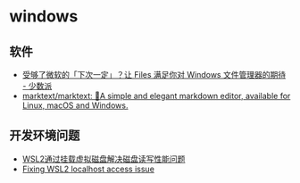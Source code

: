 windows
===


## 软件

- [受够了微软的「下次一定」？让 Files 满足你对 Windows 文件管理器的期待 - 少数派](https://sspai.com/post/70537)
- [marktext/marktext: 📝A simple and elegant markdown editor, available for Linux, macOS and Windows.](https://github.com/marktext/marktext)

## 开发环境问题
- [WSL2通过挂载虚拟磁盘解决磁盘读写性能问题](https://zhuanlan.zhihu.com/p/432865918)
- [Fixing WSL2 localhost access issue](https://abdus.dev/posts/fixing-wsl2-localhost-access-issue)